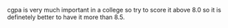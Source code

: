 cgpa is very much important in a college so try to score it above 8.0 so it is definetely better to have it more than 8.5.

